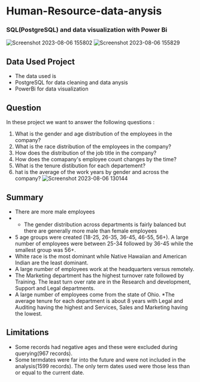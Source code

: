 # Human-Resource-data-anysis
### SQL(PostgreSQL) and data visualization with Power Bi

![Screenshot 2023-08-06 155802](https://github.com/HafsaOuaj/Human-Resource-data-anysis/assets/99544208/2f4bf877-91e9-40eb-83d6-96434a140d6a)
![Screenshot 2023-08-06 155829](https://github.com/HafsaOuaj/Human-Resource-data-anysis/assets/99544208/89c3db13-04de-49e4-b92d-842214040dc4)

## Data Used Project

* The data used is
* PostgreSQL for data cleaning and data anysis
* PowerBi for data visualization

## Question 
 In these project we want to answer the following questions :
   1. What is the gender and age distribution of the employees in the company?
   2. What is the race distribution of the employees in the company?
   3. How does the distribution of the job title in the company?
   4. How does the comapany's employee count changes by the time?
   5. What is the tenure distibution for each departement?
   6. hat is the average of the work years by gender and across the company?
![Screenshot 2023-08-06 130144](https://github.com/HafsaOuaj/Human-Resource-data-anysis/assets/99544208/7ba1f7b0-4985-40ec-8e7f-a7fd446cde0e)


## Summary 
* There are more male employees
* * The gender distribution across departments is fairly balanced but there are generally more male than female employees
*  5 age groups were created (18-25, 26-35, 36-45, 46-55, 56+). A large number of employees were between 25-34 followed by 36-45 while the smallest group was 56+.
* White race is the most dominant while Native Hawaiian and American Indian are the least dominant.
* A large number of employees work at the headquarters versus remotely.
* The Marketing department has the highest turnover rate followed by Training. The least turn over rate are in the Research and development, Support and Legal departments.
* A large number of employees come from the state of Ohio.
*The average tenure for each department is about 8 years with Legal and Auditing having the highest and Services, Sales and Marketing having the lowest. 

## Limitations
* Some records had negative ages and these were excluded during querying(967 records).
* Some termdates were far into the future and were not included in the analysis(1599 records). The only term dates used were those less than or equal to the current date.
